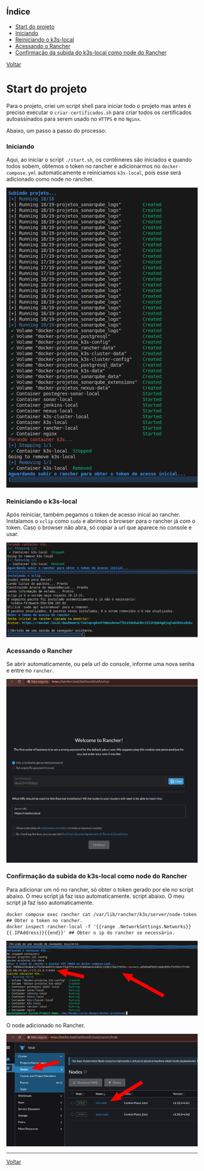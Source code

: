 ## Índice

* [Start do projeto](#start-do-projeto)
* [Iniciando](#iniciando)
* [Reiniciando o k3s-local](#reiniciando-o-k3s-local)
* [Acessando o Rancher](#acessando-o-rancher)
* [Confirmação da subida do k3s-local como node do Rancher](#confirmação-da-subida-do-k3s-local-como-node-do-rancher)

[Voltar](../../README.md)

# Start do projeto <a name="start-do-projeto"></a>

Para o projeto, criei um script shell para iniciar todo o projeto mas antes é preciso executar o `criar-certificados.sh` para criar todos os certificados autoassinados para serem usado no `HTTPS` e no `Nginx`.

Abaixo, um passo a passo do processo:

### Iniciando <a name="iniciando"></a>

Aqui, ao iniciar o script `./start.sh`, os contêineres são iniciados e quando todos sobem, obtemos o token no rancher e adicionarmos no `docker-compose.yml` automaticamente e reiniciamos `k3s-local`, pois esse será adicionado como node no rancher.


![Passo 01](start-01.png)

### Reiniciando o k3s-local  <a name="reiniciando-o-k3s-local"></a>

Após reiniciar, também pegamos o token de acesso inical ao rancher. Instalamos o `xclip` como `sudo` e abrimos o browser para o rancher já com o token.
Caso o browser não abra, só copiar a url que aparece no console e usar.


![Passo 02](start-02.png)

### Acessando o Rancher  <a name="acessando-o-rancher"></a>

Se abrir automaticamente, ou pela url do console, informe uma nova senha e entre no `rancher`.


![Passo 03](start-03.png)

### Confirmação da subida do k3s-local como node do Rancher  <a name="confirmação-da-subida-do-k3s-local-como-node-do-rancher"></a>

Para adicionar um nó no rancher, só obter o token gerado por ele no script abaixo. O meu script já faz isso automaticamente.
script abaixo. O meu script já faz isso automaticamente.

```shell
docker compose exec rancher cat /var/lib/rancher/k3s/server/node-token ## Obter o token no rancher.
docker inspect rancher-local -f '{{range .NetworkSettings.Networks}}{{.IPAddress}}{{end}}' ## Obter o ip do rancher se necessário.
```

![Passo 04](start-04.png)

O node adicionado no Rancher.

![Passo 05](start-05.png)
___
[Voltar](../../README.md)